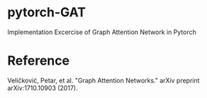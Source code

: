 # pytorch-GAT
Implementation Excercise of Graph Attention Network in Pytorch

# Reference
Veličković, Petar, et al. "Graph Attention Networks." arXiv preprint arXiv:1710.10903 (2017).

